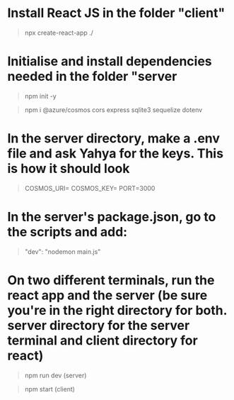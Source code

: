 # Install React JS in the folder "client"

> npx create-react-app ./

# Initialise and install dependencies needed in the folder "server

> npm init -y

> npm i @azure/cosmos cors express sqlite3 sequelize dotenv

# In the server directory, make a .env file and ask Yahya for the keys. This is how it should look

> COSMOS_URI= <uri goes in here>
> COSMOS_KEY= <key goes in heree>
> PORT=3000

# In the server's package.json, go to the scripts and add:

> "dev": "nodemon main.js"

# On two different terminals, run the react app and the server (be sure you're in the right directory for both. server directory for the server terminal and client directory for react)

> npm run dev (server)

> npm start (client)
